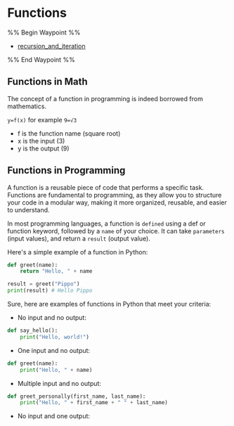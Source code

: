 # Functions

%% Begin Waypoint %%

- [recursion_and_iteration](./recursion_and_iteration.md)

%% End Waypoint %%

## Functions in Math

The concept of a function in programming is indeed borrowed from mathematics.

`y=f(x)` for example `9=√3`

- f is the function name (square root)
- x is the input (3)
- y is the output (9)

## Functions in Programming

A function is a reusable piece of code that performs a specific task. Functions are fundamental to programming, as they allow you to structure your code in a modular way, making it more organized, reusable, and easier to understand.

In most programming languages, a function is `defined` using a def or function keyword, followed by a `name` of your choice. It can take `parameters` (input values), and return a `result` (output value).

Here's a simple example of a function in Python:

```python
def greet(name):
    return "Hello, " + name

result = greet("Pippo")
print(result) # Hello Pippo
```

Sure, here are examples of functions in Python that meet your criteria:

- No input and no output:

```python
def say_hello():
    print("Hello, world!")
```

- One input and no output:

```python
def greet(name):
    print("Hello, " + name)
```

- Multiple input and no output:

```python
def greet_personally(first_name, last_name):
    print("Hello, " + first_name + " " + last_name)
```

- No input and one output:

